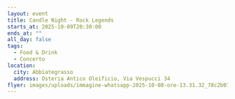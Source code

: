 ```yaml
---
layout: event
title: Candle Night - Rock Legends
starts_at: 2025-10-09T20:30:00
ends_at: ""
all_day: false
tags:
  - Food & Drink
  - Concerto
location:
  city: Abbiategrasso
  address: Osteria Antico Oleificio, Via Vespucci 34
flyer: images/uploads/immagine-whatsapp-2025-10-08-ore-13.31.32_78c2b071.jpg
---
```

